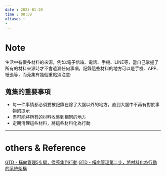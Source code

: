 ```yaml
---
date : 2023-01-20
time : 08:58
aliases :
- 
---
```

# Note
生活中有很多材料的來源，例如:電子信箱、電話、手機、LINE等，當自己掌握了所有的材料來源時才不會遺漏任何事項，記錄這些材料的地方可以是手機、APP、紙張等，而蒐集有幾個重點須注意:

## 蒐集的重要事項
- 每一件事情都必須要被記錄在除了大腦以外的地方，直到大腦中不再有對於事物的提示
- 盡可能將所有的材料收集到相同的地方
- 定期清理這些材料，將這些材料化為行動

---
# others &  Reference
[GTD - 橫向管理5步驟，從蒐集到行動](GTD%20-%20橫向管理5步驟，從蒐集到行動.md)
[GTD - 橫向管理第二步，將材料化為行動的系統架構](GTD%20-%20橫向管理第二步，將材料化為行動的系統架構.md)
